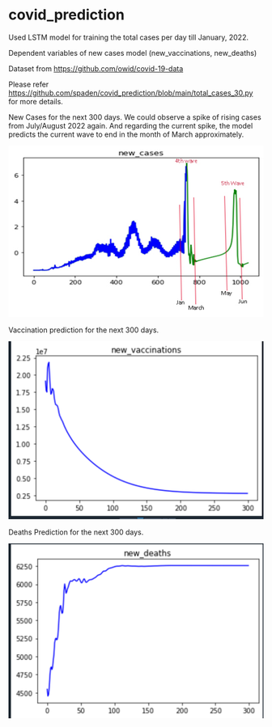 # covid_prediction

Used LSTM model for training the total cases per day till January, 2022.

Dependent variables of new cases model (new_vaccinations, new_deaths)

Dataset from https://github.com/owid/covid-19-data

Please refer https://github.com/spaden/covid_prediction/blob/main/total_cases_30.py for more details.



New Cases for the next 300 days. We could observe a spike of rising cases from July/August 2022 again. And regarding the current spike, the model predicts the current wave to end in the month of March approximately.

![alt text](https://raw.githubusercontent.com/spaden/covid_prediction/main/covid_predection.jpg?raw=true)



Vaccination prediction for the next 300 days.

![alt text](https://raw.githubusercontent.com/spaden/covid_prediction/main/new_vaccinations_over_next_300days.png?raw=true)


Deaths Prediction for the next 300 days.

![alt text](https://raw.githubusercontent.com/spaden/covid_prediction/main/new_deaths_over_next_300days.png?raw=true)

